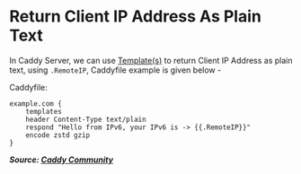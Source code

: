 # Return Client IP Address As Plain Text

In Caddy Server, we can use [Template(s)](https://caddyserver.com/docs/json/apps/http/servers/errors/routes/handle/templates/) to return Client IP Address as plain text, using `.RemoteIP`, Caddyfile example is given below -

Caddyfile:

```
example.com {
    templates
    header Content-Type text/plain
    respond "Hello from IPv6, your IPv6 is -> {{.RemoteIP}}"
    encode zstd gzip
}
```

**_Source: [Caddy Community](https://caddy.community/t/caddy-server-that-returns-only-ip-address-as-text/6928)_**
